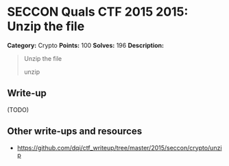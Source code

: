 # SECCON Quals CTF 2015 2015: Unzip the file

**Category:** Crypto
**Points:** 100
**Solves:** 196
**Description:**

> Unzip the file
> 
> unzip


## Write-up

(TODO)

## Other write-ups and resources

* <https://github.com/dqi/ctf_writeup/tree/master/2015/seccon/crypto/unzip>
